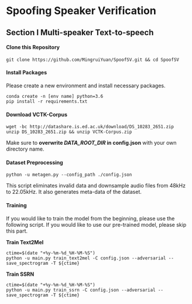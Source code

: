 # Spoofing Speaker Verification

## Section I Multi-speaker Text-to-speech

#### Clone this Repository

```shell
git clone https://github.com/MingruiYuan/SpoofSV.git && cd SpoofSV
```

#### Install Packages

Please create a new environment and install necessary packages.

```shell
conda create -n [env name] python=3.6
pip install -r requirements.txt
```

#### Download VCTK-Corpus

```shell
wget -bc http://datashare.is.ed.ac.uk/download/DS_10283_2651.zip
unzip DS_10283_2651.zip && unzip VCTK-Corpus.zip
```

Make sure to **overwrite *DATA_ROOT_DIR* in config.json** with your own directory name.

#### Dataset Preprocessing

```shell
python -u metagen.py --config_path ./config.json
```

This script eliminates invalid data and downsample audio files from 48kHz to 22.05kHz. It also generates meta-data of the dataset.

#### Training

If you would like to train the model from the beginning, please use the following script. If you would like to use our pre-trained model, please skip this part.

**Train Text2Mel**

```shell
ctime=$(date "+%y-%m-%d_%H-%M-%S")
python -u main.py train_text2mel -C config.json --adversarial --save_spectrogram -T ${ctime}
```

**Train SSRN**

```shell
ctime=$(date "+%y-%m-%d_%H-%M-%S")
python -u main.py train_ssrn -C config.json --adversarial --save_spectrogram -T ${ctime}
```

